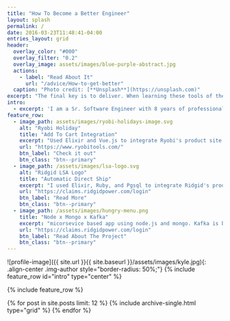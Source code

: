 ```yaml
---
title: "How To Become a Better Engineer"
layout: splash
permalink: /
date: 2016-03-23T11:48:41-04:00
entries_layout: grid
header:
  overlay_color: "#000"
  overlay_filter: "0.2"
  overlay_image: assets/images/blue-purple-abstract.jpg
  actions:
    - label: "Read About It"
      url: "/advice/How-to-get-better"
  caption: "Photo credit: [**Unsplash**](https://unsplash.com)"
excerpt: "The final key is to deliver. When learning these tools of the trade, find a project to use them in. Either become a serious contributor to an open source project or build a tool yourself. Whichever option you choose, make sure you do it with care."
intro: 
  - excerpt: 'I am a Sr. Software Engineer with 8 years of professional experience. I am well versed in the JavaScript ecosystem with expertise in Node.js and Vue.js. I am also an expert Ruby on Rails developer. In my time as an engineer, I have worked with tools such as Elasticsearch, MongoDB, PostgreSQL, Nightwatch, mocha, RSpec, Redis, AWS S3, Jenkins and many other web and internetworking technologies'
feature_row:
  - image_path: assets/images/ryobi-holidays-image.svg
    alt: "Ryobi Holiday"
    title: "Add To Cart Integration"
    excerpt: "Used Elixir and Vue.js to integrate Ryobi's product site with The Home Depot's Cart API resulting in a deeper partnership between THD and TTI"
    url: "https://www.ryobitools.com/"
    btn_label: "Check it out"
    btn_class: "btn--primary"
  - image_path: /assets/images/lsa-logo.svg
    alt: "Ridgid LSA Logo"
    title: "Automatic Direct Ship"
    excerpt: "I used Elixir, Ruby, and Pgsql to integrate Ridgid's product site with FedEx's Ship API and their company ERP system to enable a simple tool repairs service"
    url: "https://claims.ridgidpower.com/login"
    btn_label: "Read More"
    btn_class: "btn--primary"
  - image_path: /assets/images/hungry-menu.png
    title: "Node x Mongo x Kafka"
    excerpt: "micorsevice based app using node.js and mongo. Kafka is being usedto integrate microservices for things like geolocation tracking, payments and communications"
    url: "https://claims.ridgidpower.com/login"
    btn_label: "Read About The Project"
    btn_class: "btn--primary"
---
```


![profile-image]({{ site.url }}{{ site.baseurl }}/assets/images/kyle.jpg){: .align-center .img-author style="border-radius: 50%;"} {% include feature_row id="intro" type="center" %}

{% include feature_row %}

{% for post in site.posts limit: 12 %}
  {% include archive-single.html type="grid" %}
{% endfor %}